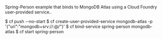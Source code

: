 
Spring-Person example that binds to MongoDB Atlas using a Cloud Foundry user-provided service..

$ cf push --no-start
$ cf create-user-provided-service mongodb-atlas -p '{"uri":"mongodb+srv://<username>:<password>@<host>/<dbname>"}'
$ cf bind-service spring-person mongodb-atlas
$ cf start spring-person

